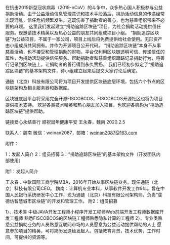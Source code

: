 在抗击2019新型冠状病毒（2019-nCoV）的斗争中，众多热心国人积极参与公益捐助活动。由于公益活动信息管理意识和技术手段落后，捐助活动信息的传递经常出现混乱，信任危机频繁发生。这既伤害了捐助者的善心，也为慈善组织带来不必要的麻烦。
这里我们发起建立“捐助追踪区块链”项目，为社会捐助活动提供信任服务。现邀请技术精英以及热心公益的朋友共同组成项目小组。
“捐助追踪区块链”为公益项目，不属于一家公司，项目上线后将免费提供给社会使用。无形资产由小组成员共同拥有。并作为开源项目公开代码。
“捐助追踪区块链”本身不从事慈善活动，也不接受和管理捐助的财物。平台仅利用区块链透明可信、传递信任的属性，为捐助活动提供信任服务。帮助捐助者和慈善组织跟踪记录捐助行为，将善行记录到区块链上。让捐助者的善行得到永久赞扬。
我们已经初步拟定了“捐助追踪区块链”的基本架构文件，待小组建立起来后提交大家讨论后确定。

通链（北京）科技有限公司将为项目开发提供区块链底层环境，包括六个节点的区块链架构及相关服务器和数据库。

区块链底层平台将采用完全开源FISCOBCOS，FISCOBCOS开源社区也将为项目提供技术支持。
欢迎各类技术精英和热心朋友加入项目，也欢迎各机构为“捐助追踪区块链”提供帮助。

链接爱心永结善行
顺祝鼠年健康平安
王永春，魏南
2020.2.5


联系人：魏南	微信：weinan2087，邮箱：weinan2087@163.com

附件：

1：发起人简介
2：组员招募
3：“捐助追踪区块链”的基本架构文件（开发团队内部使用）


附1：发起人简介

王永春：中欧国际工商学院MBA，2016年开始从事区块链业务。现任通链（北京）科技有限公司CEO。
魏南：计算机专业本科，从事软件开发工作9年。曾在中国人民银行系统研发中心工作，现为通链（北京）科技有限公司架构师，负责“斐德坊智慧城市区块链”的开发和管理工作。
附2：组员招募

1）、技术类
中级JAVA开发工程师小程序开发工程师Web前端开发工程师数据库开发工程师
熟悉FISCOBCOS的区块链工程师熟悉隐私计算的工程师
2）、专业类熟悉公益捐助业务的人员熟悉互联网市场的人员愿意为公益活动提供帮助的人士
愿意参加项目的精英，可将简历发送给发起人。包括教育背景，技术优势，工作时间，可提供的资源等。
